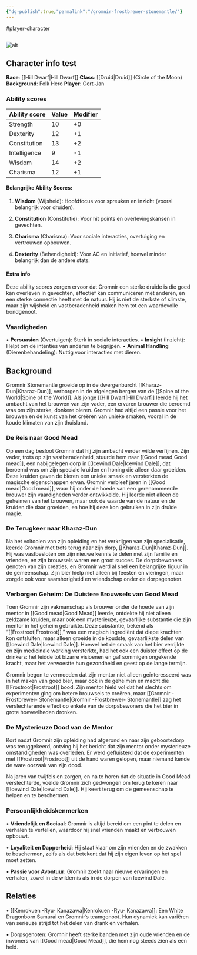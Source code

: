```yaml
---
{"dg-publish":true,"permalink":"/gromnir-frostbrewer-stonemantle/"}
---
```


#player-character 
```table-of-contents
```
![alt](https://static.wikia.nocookie.net/sundaysigil/images/a/ab/Dwarf16.png/revision/latest?cb=20200229164539)

## Character info test
**Race**: [[Hill Dwarf\|Hill Dwarf]]
**Class**: [[Druid\|Druid]] (Circle of the Moon)
**Background**: Folk Hero
**Player**: Gert-Jan

### Ability scores

| Ability score | Value | Modifier |
| ------------- | ----- | -------- |
| Strength      | 10    | +0       |
| Dexterity     | 12    | +1       |
| Constitution  | 13    | +2       |
| Intelligence  | 9     | -1       |
| Wisdom        | 14    | +2       |
| Charisma      | 12    | +1       |

#### Belangrijke Ability Scores:
1. **Wisdom** (Wijsheid): Hoofdfocus voor spreuken en inzicht (vooral belangrijk voor druïden).

2. **Constitution** (Constitutie): Voor hit points en overlevingskansen in gevechten.

3. **Charisma** (Charisma): Voor sociale interacties, overtuiging en vertrouwen opbouwen.

4. **Dexterity** (Behendigheid): Voor AC en initiatief, hoewel minder belangrijk dan de andere stats.

#### Extra info
Deze ability scores zorgen ervoor dat Gromnir een sterke druïde is die goed kan overleven in gevechten, effectief kan communiceren met anderen, en een sterke connectie heeft met de natuur. Hij is niet de sterkste of slimste, maar zijn wijsheid en vastberadenheid maken hem tot een waardevolle bondgenoot.
  

### Vaardigheden
• **Persuasion** (Overtuigen): Sterk in sociale interacties.
• **Insight** (Inzicht): Helpt om de intenties van anderen te begrijpen.
• **Animal Handling** (Dierenbehandeling): Nuttig voor interacties met dieren.

## Background
Gromnir Stonemantle  groeide op in de dwergenburcht [[Kharaz-Dun\|Kharaz-Dun]], verborgen in de afgelegen bergen van de [[Spine of the World\|Spine of the World]]. Als jonge [[Hill Dwarf\|Hill Dwarf]] leerde hij het ambacht van het brouwen van zijn vader, een ervaren brouwer die beroemd was om zijn sterke, donkere bieren.
Gromnir had altijd een passie voor het brouwen en de kunst van het creëren van unieke smaken, vooral in de koude klimaten van zijn thuisland.
  
### De Reis naar Good Mead
Op een dag besloot Gromnir dat hij zijn ambacht verder wilde verfijnen. Zijn vader, trots op zijn vastberadenheid, stuurde hem naar [[Good mead\|Good mead]], een nabijgelegen dorp in [[Icewind Dale\|Icewind Dale]], dat beroemd was om zijn speciale kruiden en honing die alleen daar groeiden. Deze kruiden gaven de bieren een unieke smaak en versterkten de magische eigenschappen ervan. Gromnir verbleef jaren in [[Good mead\|Good mead]], waar hij onder de hoede van een gerenommeerde brouwer zijn vaardigheden verder ontwikkelde. Hij leerde niet alleen de geheimen van het brouwen, maar ook de waarde van de natuur en de kruiden die daar groeiden, en hoe hij deze kon gebruiken in zijn druïde magie.

### De Terugkeer naar Kharaz-Dun
Na het voltooien van zijn opleiding en het verkrijgen van zijn specialisatie, keerde Gromnir met trots terug naar zijn dorp, [[Kharaz-Dun\|Kharaz-Dun]]. Hij was vastbesloten om zijn nieuwe kennis te delen met zijn familie en vrienden, en zijn brouwsels waren een groot succes. De dorpsbewoners genoten van zijn creaties, en Gromnir werd al snel een belangrijke figuur in de gemeenschap. Zijn bier hielp niet alleen bij feesten en vieringen, maar zorgde ook voor saamhorigheid en vriendschap onder de dorpsgenoten.

### Verborgen Geheim: De Duistere Brouwsels van Good Mead
Toen Gromnir zijn vakmanschap als brouwer onder de hoede van zijn mentor in [[Good mead\|Good Mead]] leerde, ontdekte hij niet alleen zeldzame kruiden, maar ook een mysterieuze, gevaarlijke substantie die zijn mentor in het geheim gebruikte. Deze substantie, bekend als “[[Frostroot\|Frostroot]],” was een magisch ingrediënt dat diepe krachten kon ontsluiten, maar alleen groeide in de koudste, gevaarlijkste delen van [[Icewind Dale\|Icewind Dale]]. Hoewel het de smaak van het bier verrijkte en zijn medicinale werking versterkte, had het ook een duister effect op de drinkers: het leidde tot bizarre visioenen en gaf sommigen ongekende kracht, maar het verwoestte hun gezondheid en geest op de lange termijn.

Gromnir begon te vermoeden dat zijn mentor niet alleen geïnteresseerd was in het maken van goed bier, maar ook in de geheimen en macht die [[Frostroot\|Frostroot]] bood. Zijn mentor hield vol dat het slechts om experimenten ging om betere brouwsels te creëren, maar [[Gromnir -Frostbrewer- Stonemantle\|Gromnir -Frostbrewer- Stonemantle]] zag het verslechterende effect op enkele van de dorpsbewoners die het bier in grote hoeveelheden dronken.

### De Mysterieuze Dood van de Mentor
Kort nadat Gromnir zijn opleiding had afgerond en naar zijn geboortedorp was teruggekeerd, ontving hij het bericht dat zijn mentor onder mysterieuze omstandigheden was overleden. Er werd gefluisterd dat de experimenten met [[Frostroot\|Frostroot]] uit de hand waren gelopen, maar niemand kende de ware oorzaak van zijn dood.

Na jaren van twijfels en zorgen, en na te horen dat de situatie in Good Mead verslechterde, voelde Gromnir zich gedwongen om terug te keren naar [[Icewind Dale\|Icewind Dale]]. Hij keert terug om de gemeenschap te helpen en te beschermen. 

### Persoonlijkheidskenmerken
• **Vriendelijk en Sociaal**: Gromnir is altijd bereid om een pint te delen en verhalen te vertellen, waardoor hij snel vrienden maakt en vertrouwen opbouwt.

• **Loyaliteit en Dapperheid**: Hij staat klaar om zijn vrienden en de zwakken te beschermen, zelfs als dat betekent dat hij zijn eigen leven op het spel moet zetten.

• **Passie voor Avontuur**: Gromnir zoekt naar nieuwe ervaringen en verhalen, zowel in de wildernis als in de dorpen van Icewind Dale.


## Relaties
• [[Kenrokuen -Ryu- Kanazawa\|Kenrokuen -Ryu- Kanazawa]]: Een White Dragonborn Samurai en Gromnir’s teamgenoot. Hun dynamiek kan variëren van serieuze strijd tot het delen van drank en verhalen.

• Dorpsgenoten: Gromnir heeft sterke banden met zijn oude vrienden en de inwoners van [[Good mead\|Good Mead]], die hem nog steeds zien als een held.